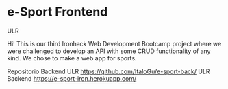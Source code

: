 # e-Sport Frontend

ULR 

Hi! This is our third Ironhack Web Development Bootcamp project where we were challenged to develop an API with some CRUD functionality of any kind. We chose to make a web app for sports.


Repositorio Backend ULR https://github.com/ItaloGu/e-sport-back/
ULR Backend https://e-sport-iron.herokuapp.com/